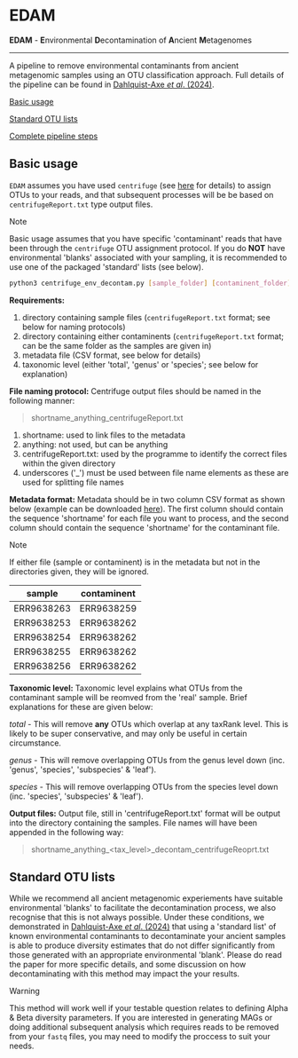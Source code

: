 # EDAM
**EDAM** - **E**nvironmental **D**econtamination of **A**ncient **M**etagenomes
***
A pipeline to remove environmental contaminants from ancient metagenomic samples using an OTU classification approach. Full details of the pipeline can be found in [Dahlquist-Axe *et al*. (2024)]().

[Basic usage](https://github.com/DrATedder/EDAM/blob/main/README.md#basic-usage)

[Standard OTU lists](https://github.com/DrATedder/EDAM/tree/main#standard-otu-lists)

[Complete pipeline steps]()

## Basic usage
`EDAM` assumes you have used `centrifuge` (see [here](https://github.com/DaehwanKimLab/centrifuge) for details) to assign OTUs to your reads, and that subsequent processes will be be based on `centrifugeReport.txt` type output files.
>[!NOTE]
>Basic usage assumes that you have specific 'contaminant' reads that have been through the `centrifuge` OTU assignment protocol. If you do **NOT** have environmental 'blanks' associated with your sampling, it is recommended to use one of the packaged 'standard' lists (see below).

```bash
python3 centrifuge_env_decontam.py [sample_folder] [contaminent_folder] [metadata_file] [tax_level]
```

**Requirements:**
1.  directory containing sample files (`centrifugeReport.txt` format; see below for naming protocols)
2.  directory containing either contaminents (`centrifugeReport.txt` format; can be the same folder as the samples are given in)
3.  metadata file (CSV format, see below for details)
4.  taxonomic level (either 'total', 'genus' or 'species'; see below for explanation)

**File naming protocol:** Centrifuge output files should be named in the following manner:
> shortname_anything_centrifugeReport.txt

1.    shortname: used to link files to the metadata
2.    anything: not used, but can be anything
3.    centrifugeReport.txt: used by the programme to identify the correct files within the given directory
4.    underscores ('_') must be used between file name elements as these are used for splitting file names

**Metadata format:** Metadata should be in two column CSV format as shown below (example can be downloaded [here](/example/decontamination_metadata_example.csv)). The first column should contain the sequence 'shortname' for each file you want to process, and the second column should contain the sequence 'shortname' for the contaminant file. 

>[!Note]
>If either file (sample or contaminent) is in the metadata but not in the directories given, they will be ignored. 

|sample|contaminent|
|---|---|
|ERR9638263|ERR9638259|
|ERR9638253|ERR9638262|
|ERR9638254|ERR9638262|
|ERR9638255|ERR9638262|
|ERR9638256|ERR9638262|

**Taxonomic level:** Taxonomic level explains what OTUs from the contaminant sample will be reomved from the 'real' sample. Brief explanations for these are given below:

*total* - This will remove **any** OTUs which overlap at any taxRank level. This is likely to be super conservative, and may only be useful in certain circumstance.

*genus* - This will remove overlapping OTUs from the genus level down (inc. 'genus', 'species', 'subspecies' & 'leaf').

*species* - This will remove overlapping OTUs from the species level down (inc. 'species', 'subspecies' & 'leaf').

**Output files:** Output file, still in 'centrifugeReport.txt' format will be output into the directory containing the samples. File names will have been appended in the following way:
> shortname_anything_<tax_level>_decontam_centrifugeReoprt.txt

## Standard OTU lists
While we recommend all ancient metagenomic experiements have suitable environmental 'blanks' to facilitate the decontamination process, we also recognise that this is not always possible. Under these conditions, we demonstrated in [Dahlquist-Axe *et al*. (2024)]() that using a 'standard list' of known environmental contaminants to decontaminate your ancient samples is able to produce diversity estimates that do not differ significantly from those generated with an appropriate environmental 'blank'. Please do read the paper for more specific details, and some discussion on how decontaminating with this method may impact the your results.
>[!WARNING]
>This method will work well if your testable question relates to defining Alpha & Beta diversity parameters. If you are interested in generating MAGs or doing additional subsequent analysis which requires reads to be removed from your `fastq` files, you may need to modify the proccess to suit your needs.


